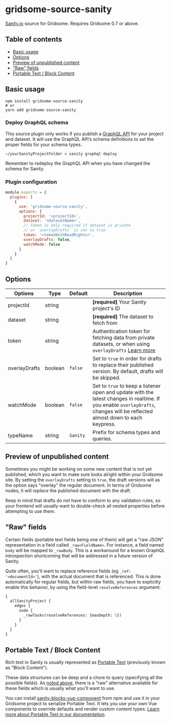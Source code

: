 # gridsome-source-sanity

[Sanity.io](https://www.sanity.io/) source for Gridsome. Requires Gridsome 0.7 or above.

## Table of contents

- [Basic usage](#basic-usage)
- [Options](#options)
- [Preview of unpublished content](#preview-of-unpublished-content)
- ["Raw" fields](#raw-fields)
- [Portable Text / Block Content](#portable-text--block-content)

## Basic usage

```shell
npm install gridsome-source-sanity
# or
yarn add gridsome-source-sanity
```

### Deploy GraphQL schema

This source plugin only works if you publish a [GraphQL API](https://www.sanity.io/docs/data-store/graphql) for your project and dataset. It will use the GraphQL API’s schema definitions to set the proper fields for your schema types.

```shell
~/yourSanityProjectFolder > sanity graphql deploy
```

Remember to redeploy the GraphQL API when you have changed the schema for Sanity.

### Plugin configuration

```javascript
module.exports = {
  plugins: [
    {
      use: 'gridsome-source-sanity',
      options: {
        projectId: '<projectId>',
        dataset: '<datasetName>',
        // Token is only required if dataset is private
        // or `overlayDrafts` is set to true
        token: '<tokenWithReadRights>',
        overlayDrafts: false,
        watchMode: false
      }
    }
  ]
}
```

## Options

| Options       | Type    | Default  | Description                                                                                                                                                                  |
| ------------- | ------- | -------- | ---------------------------------------------------------------------------------------------------------------------------------------------------------------------------- |
| projectId     | string  |          | **[required]** Your Sanity project's ID                                                                                                                                      |
| dataset       | string  |          | **[required]** The dataset to fetch from                                                                                                                                     |
| token         | string  |          | Authentication token for fetching data from private datasets, or when using `overlayDrafts` [Learn more](https://www.sanity.io/docs/http-auth)                               |
| overlayDrafts | boolean | `false`  | Set to `true` in order for drafts to replace their published version. By default, drafts will be skipped.                                                                    |
| watchMode     | boolean | `false`  | Set to `true` to keep a listener open and update with the latest changes in realtime. If you enable `overlayDrafts`, changes will be reflected almost down to each keypress. |
| typeName      | string  | `Sanity` | Prefix for schema types and queries.                                                                                                                                         |

## Preview of unpublished content

Sometimes you might be working on some new content that is not yet published, which you want to make sure looks alright within your Gridsome site. By setting the `overlayDrafts` setting to `true`, the draft versions will as the option says "overlay" the regular document. In terms of Gridsome nodes, it will _replace_ the published document with the draft.

Keep in mind that drafts do not have to conform to any validation rules, so your frontend will usually want to double-check all nested properties before attempting to use them.

## "Raw" fields

Certain fields (portable text fields being one of them) will get a "raw JSON" representation in a field called `_raw<FieldName>`. For instance, a field named `body` will be mapped to `_rawBody`. This is a workaround for a known GraphQL introspection shortcoming that will be addressed in a future version of Sanity.

Quite often, you'll want to replace reference fields (eg `_ref: '<documentId>'`), with the actual document that is referenced. This is done automatically for regular fields, but within raw fields, you have to explicitly enable this behavior, by using the field-level `resolveReferences` argument:

```graphql
{
  allSanityProject {
    edges {
      node {
        _rawTasks(resolveReferences: {maxDepth: 5})
      }
    }
  }
}
```

## Portable Text / Block Content

Rich text in Sanity is usually represented as [Portable Text](https://www.portabletext.org/) (previously known as "Block Content").

These data structures can be deep and a chore to query (specifying all the possible fields). As [noted above](#raw-fields), there is a "raw" alternative available for these fields which is usually what you'll want to use.

You can install [sanity-blocks-vue-component](https://github.com/rdunk/sanity-blocks-vue-component) from npm and use it in your Gridsome project to serialize Portable Text. It lets you use your own Vue components to override defaults and render custom content types. [Learn more about Portable Text in our documentation](https://www.sanity.io/docs/content-studio/what-you-need-to-know-about-block-text).
